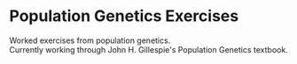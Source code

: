 # Population Genetics Exercises

Worked exercises from population genetics.   
Currently working through John H. Gillespie's Population Genetics textbook.

